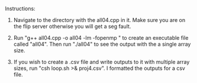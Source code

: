 Instructions:

1. Navigate to the directory with the all04.cpp in it. Make sure you are on the flip server otherwise you will get a seg fault.

2. Run "g++ all04.cpp -o all04 -lm -fopenmp " to create an executable file called "all04". Then run "./all04" to see the output with the a single array size.

3. If you wish to create a .csv file and write outputs to it with multiple array sizes, run "csh loop.sh >& proj4.csv". I formatted the outputs for a csv file.
